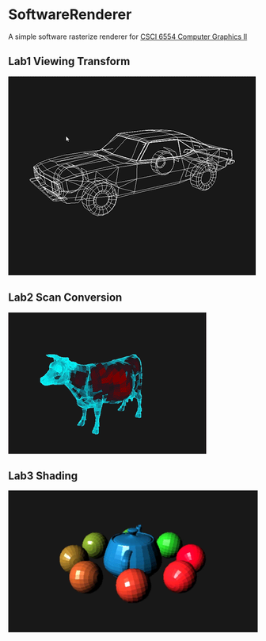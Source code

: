 # SoftwareRenderer
A simple software rasterize renderer for [CSCI 6554 Computer Graphics II](https://icg.gwu.edu/academics)
## Lab1 Viewing Transform
![img](imgs/Wireframe.gif)
## Lab2 Scan Conversion
![img](imgs/EdgeGlowCow.gif)
## Lab3 Shading
![img](imgs/Shading.gif)